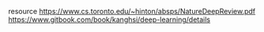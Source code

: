 resource
https://www.cs.toronto.edu/~hinton/absps/NatureDeepReview.pdf
https://www.gitbook.com/book/kanghsi/deep-learning/details
